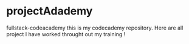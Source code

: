 # projectAdademy
fullstack-codeacademy this is my codecademy repository. Here are all project I have worked throught out my training !
